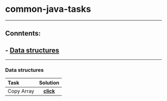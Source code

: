 # common-java-tasks

---

## Conntents:
## - [Data structures](https://github.com/Vaixle/common-java-tasks#datastructures) 

---

### Data structures



| Task |  Solution  |
|:-----|:--------:|
| Copy Array   | [**click**](https://github.com/Vaixle/common-java-tasks/blob/main/src/main/java/com/vidle/dataStructures/copyArray.java)   |
